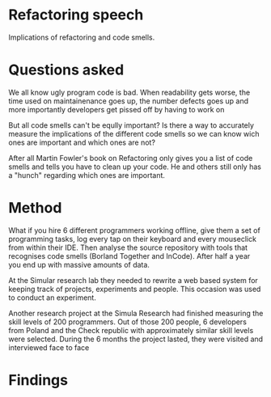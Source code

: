 Refactoring speech
==================

Implications of refactoring and code smells.

# Questions asked

We all know ugly program code is bad. When readability gets worse, the time
used on maintainenance goes up, the number defects goes up and
more importantly developers get pissed off by having to work on

But all code smells can't be eqully important? Is there a way to
accurately measure the implications of the different code smells so
we can know wich ones are important and which ones are not?

After all Martin Fowler's book on Refactoring only gives you a list
of code smells and tells you have to clean up your code. He and
others still only has a "hunch" regarding which ones are important.


# Method

What if you hire 6 different programmers working offline, give them a
set of programming tasks, log every tap on their keyboard and every mouseclick
from within their IDE. Then analyse the source repository
with tools that recognises code smells (Borland Together and InCode).
After half a year you end up with massive amounts of data.

At the Simular research lab they needed to rewrite a web based system
for keeping track of projects, experiments and people. This occasion
was used to conduct an experiment.

Another research project at the Simula Research had finished measuring
the skill levels of 200 programmers. Out of those 200 people, 6 developers
from Poland and the Check republic with approximately similar skill levels were
selected. During the 6 months the project lasted, they were
visited and interviewed face to face

# Findings
